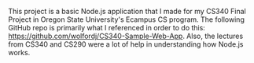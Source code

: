 This project is a basic Node.js application that I made for my CS340 Final Project in Oregon State University's Ecampus CS program.
The following GitHub repo is primarily what I referenced in order to do this: https://github.com/wolfordj/CS340-Sample-Web-App.
Also, the lectures from CS340 and CS290 were a lot of help in understanding how Node.js works.
